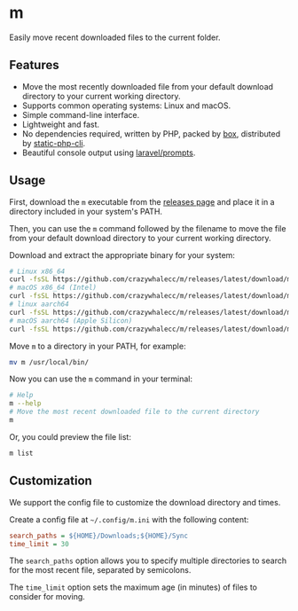 # m

Easily move recent downloaded files to the current folder.

## Features

- Move the most recently downloaded file from your default download directory to your current working directory.
- Supports common operating systems: Linux and macOS.
- Simple command-line interface.
- Lightweight and fast.
- No dependencies required, written by PHP, packed by [box](https://box-project.github.io/), distributed by [static-php-cli](https://static-php.dev).
- Beautiful console output using [laravel/prompts](https://laravel.com/docs/12.x/prompts).

## Usage

First, download the `m` executable from the [releases page](https://github.com/crazywhalecc/m/releases) and place it in a directory included in your system's PATH.

Then, you can use the `m` command followed by the filename to move the file from your default download directory to your current working directory.

Download and extract the appropriate binary for your system:

```bash
# Linux x86_64
curl -fsSL https://github.com/crazywhalecc/m/releases/latest/download/m-linux-x86_64.tgz -o m-linux-x86_64.tgz && tar -zxvf m-linux-x86_64.tgz && rm m-linux-x86_64.tgz
# macOS x86_64 (Intel)
curl -fsSL https://github.com/crazywhalecc/m/releases/latest/download/m-macos-x86_64.tgz -o m-macos-x86_64.tgz && tar -zxvf m-macos-x86_64.tgz && rm m-macos-x86_64.tgz
# linux aarch64
curl -fsSL https://github.com/crazywhalecc/m/releases/latest/download/m-linux-aarch64.tgz -o m-linux-aarch64.tgz && tar -zxvf m-linux-aarch64.tgz && rm m-linux-aarch64.tgz
# macOS aarch64 (Apple Silicon)
curl -fsSL https://github.com/crazywhalecc/m/releases/latest/download/m-macos-aarch64.tgz -o m-macos-aarch64.tgz && tar -zxvf m-macos-aarch64.tgz && rm m-macos-aarch64.tgz
```

Move `m` to a directory in your PATH, for example:

```bash
mv m /usr/local/bin/
```

Now you can use the `m` command in your terminal:

```bash
# Help
m --help
# Move the most recent downloaded file to the current directory
m
```

Or, you could preview the file list:

```bash
m list
```

## Customization

We support the config file to customize the download directory and times.

Create a config file at `~/.config/m.ini` with the following content:

```ini
search_paths = ${HOME}/Downloads;${HOME}/Sync
time_limit = 30
```

The `search_paths` option allows you to specify multiple directories to search for the most recent file, 
separated by semicolons. 

The `time_limit` option sets the maximum age (in minutes) of files to consider for moving.
